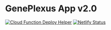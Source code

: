 # GenePlexus App v2.0

[![Cloud Function Deploy Helper](https://github.com/krishnanlab/geneplexus-app-v2/actions/workflows/deploy.yaml/badge.svg)](https://github.com/krishnanlab/geneplexus-app-v2/actions/workflows/deploy.yaml) [![Netlify Status](https://api.netlify.com/api/v1/badges/aae668a9-01fa-4998-9158-60c92d994598/deploy-status)](https://app.netlify.com/sites/molevolvr/deploys) 